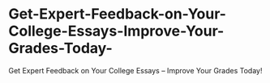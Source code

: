 # Get-Expert-Feedback-on-Your-College-Essays-Improve-Your-Grades-Today-
Get Expert Feedback on Your College Essays – Improve Your Grades Today!
